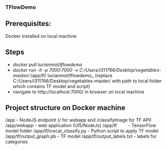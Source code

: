 ### TFlowDemo

## Prerequisites:
Docker installed on local machine

## Steps
* _docker pull lucianmol/tflowdemo_
* _docker run -it -p 7000:7000 -v C:/Users/i311766/Desktop/vegetables-master/_:/app/tf/ lucianmol/tflowdemo_ (replace C:/Users/i311766/Desktop/vegetables-master/ with path to local folder which contains TF model and script)
* navigate to http://localhost:7000/ in browser on local machine

## Project structure on Docker machine
/app                          - NodeJS endpoint (/ for webapp and /classifyImage for TF API)
/app/webapp                   - web application (UI5/NodeJs)
/app/tf                       - TensorFlow model folder
/app/tf/icecat_classify.py    - Python script to apply TF model
/app/tf/output_graph.pb       - TF model
/app/tf/output_labels.txt     - labels for categories
